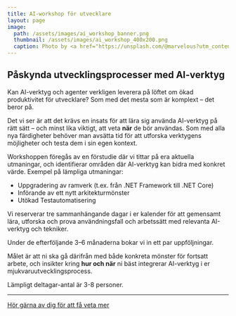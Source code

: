 ```yaml
---
title: AI-workshop för utvecklare
layout: page
image: 
  path: /assets/images/ai_workshop_banner.png
  thumbnail: /assets/images/ai_workshop_400x200.png
  caption: Photo by <a href="https://unsplash.com/@marvelous?utm_content=creditCopyText&utm_medium=referral&utm_source=unsplash">Marvin Meyer</a> on <a href="https://unsplash.com/photos/people-sitting-down-near-table-with-assorted-laptop-computers-SYTO3xs06fU?utm_content=creditCopyText&utm_medium=referral&utm_source=unsplash">Unsplash</a>
---
```

## Påskynda utvecklingsprocesser med AI-verktyg

Kan AI-verktyg och agenter verkligen leverera på löftet om ökad produktivitet för utvecklare? Som med det mesta som är komplext – det beror på.

Det vi ser är att det krävs en insats för att lära sig använda AI-verktyg på rätt sätt – och minst lika viktigt, att veta **när** de bör användas. Som med alla nya färdigheter behöver man avsätta tid för att utforska verktygens möjligheter och testa dem i sin egen kontext.

Workshoppen föregås av en förstudie där vi tittar på era aktuella utmaningar, och identifierar områden där AI-verktyg kan bidra med konkret värde. Exempel på lämpliga utmaningar:

* Uppgradering av ramverk (t.ex. från .NET Framework till .NET Core)  
* Införande av ett nytt arkitekturmönster  
* Utökad Testautomatisering

Vi reserverar tre sammanhängande dagar i er kalender för att gemensamt lära, utforska och prova användningsfall och arbetssätt med relevanta AI-verktyg och tekniker.

Under de efterföljande 3–6 månaderna bokar vi in ett par uppföljningar.

Målet är att ni ska gå därifrån med både konkreta mönster för fortsatt arbete, och insikter kring **hur och när** ni bäst integrerar AI-verktyg i er mjukvaruutvecklingsprocess.

Lämpligt deltagar-antal är 3-8 personer.

---

[Hör gärna av dig för att få veta mer](/contact.md)